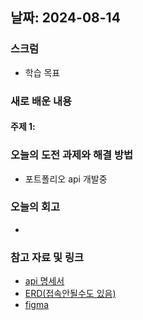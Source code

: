 ## 날짜: 2024-08-14

### 스크럼
- 학습 목표

### 새로 배운 내용
#### 주제 1: 

### 오늘의 도전 과제와 해결 방법
- 포트폴리오 api 개발중

### 오늘의 회고
- 

### 참고 자료 및 링크
- [api 명세서](https://www.notion.so/goormkdx/Skrrr-API-1e33b5d017dc4da19d89b12dba3ba713)
- [ERD(접속안될수도 있음)](https://www.erdcloud.com/d/Lbzvmsdq4aWBY2T6t)
- [figma](https://www.figma.com/design/Ps6JmLoXbJ3PPFtBpGLeTv/%EC%8A%A4(%ED%86%A1-%EC%82%B4)%EA%BB%84?node-id=31-5&t=n3EsByhPXPlvc2Nj-0)

